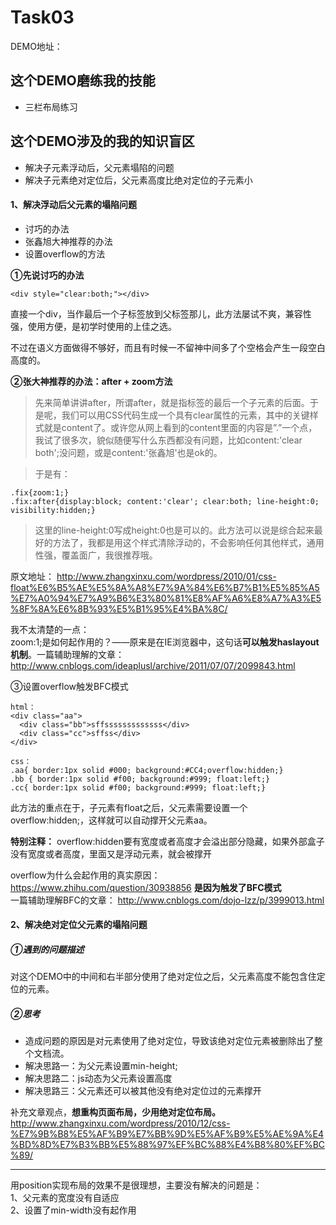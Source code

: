 # Task03

DEMO地址：

## 这个DEMO磨练我的技能
- 三栏布局练习


## 这个DEMO涉及的我的知识盲区
- 解决子元素浮动后，父元素塌陷的问题
- 解决子元素绝对定位后，父元素高度比绝对定位的子元素小

#### 1、解决浮动后父元素的塌陷问题

- 讨巧的办法
- 张鑫旭大神推荐的办法
- 设置overflow的方法

**①先说讨巧的办法**


```
<div style="clear:both;"></div>
```
直接一个div，当作最后一个子标签放到父标签那儿，此方法屡试不爽，兼容性强，使用方便，是初学时使用的上佳之选。

不过在语义方面做得不够好，而且有时候一不留神中间多了个空格会产生一段空白高度的。

**②张大神推荐的办法：after + zoom方法**

> 先来简单讲讲after，所谓after，就是指标签的最后一个子元素的后面。于是呢，我们可以用CSS代码生成一个具有clear属性的元素，其中的关键样式就是content了。或许您从网上看到的content里面的内容是”.”一个点，我试了很多次，貌似随便写什么东西都没有问题，比如content:'clear both';没问题，或是content:'张鑫旭'也是ok的。

> 于是有：
> 
```
.fix{zoom:1;}
.fix:after{display:block; content:'clear'; clear:both; line-height:0; visibility:hidden;}
```

> 这里的line-height:0写成height:0也是可以的。此方法可以说是综合起来最好的方法了，我都是用这个样式清除浮动的，不会影响任何其他样式，通用性强，覆盖面广，我很推荐哦。

原文地址：
http://www.zhangxinxu.com/wordpress/2010/01/css-float%E6%B5%AE%E5%8A%A8%E7%9A%84%E6%B7%B1%E5%85%A5%E7%A0%94%E7%A9%B6%E3%80%81%E8%AF%A6%E8%A7%A3%E5%8F%8A%E6%8B%93%E5%B1%95%E4%BA%8C/

我不太清楚的一点：  
zoom:1;是如何起作用的？——原来是在IE浏览器中，这句话**可以触发haslayout机制**。一篇辅助理解的文章：
http://www.cnblogs.com/ideaplusl/archive/2011/07/07/2099843.html


③设置overflow触发BFC模式


```
html：
<div class="aa">
  <div class="bb">sffsssssssssssss</div>
  <div class="cc">sffss</div>
</div>
```


```
css：
.aa{ border:1px solid #000; background:#CC4;overflow:hidden;}
.bb { border:1px solid #f00; background:#999; float:left;}
.cc{ border:1px solid #f00; background:#999; float:left;}
```

此方法的重点在于，子元素有float之后，父元素需要设置一个overflow:hidden;，这样就可以自动撑开父元素aa。

**特别注释：**
overflow:hidden要有宽度或者高度才会溢出部分隐藏，如果外部盒子没有宽度或者高度，里面又是浮动元素，就会被撑开

overflow为什么会起作用的真实原因：
https://www.zhihu.com/question/30938856
**是因为触发了BFC模式**  
一篇辅助理解BFC的文章：
http://www.cnblogs.com/dojo-lzz/p/3999013.html


#### 2、解决绝对定位父元素的塌陷问题

##### ①遇到的问题描述
对这个DEMO中的中间和右半部分使用了绝对定位之后，父元素高度不能包含住定位的元素。

##### ②思考
- 造成问题的原因是对元素使用了绝对定位，导致该绝对定位元素被删除出了整个文档流。
- 解决思路一：为父元素设置min-height;
- 解决思路二：js动态为父元素设置高度
- 解决思路三：父元素还可以被其他没有绝对定位过的元素撑开

补充文章观点，**想重构页面布局，少用绝对定位布局。**
http://www.zhangxinxu.com/wordpress/2010/12/css-%E7%9B%B8%E5%AF%B9%E7%BB%9D%E5%AF%B9%E5%AE%9A%E4%BD%8D%E7%B3%BB%E5%88%97%EF%BC%88%E4%B8%80%EF%BC%89/


---
用position实现布局的效果不是很理想，主要没有解决的问题是：  
1、父元素的宽度没有自适应  
2、设置了min-width没有起作用